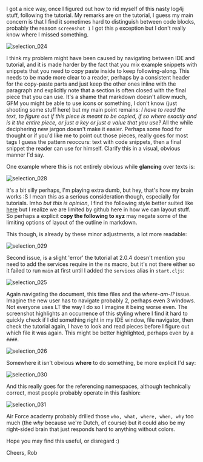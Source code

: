 I got a nice way, once I figured out how to rid myself of this nasty log4j stuff, following the tutorial. My remarks are on the tutorial, I guess my main concern is that I find it sometimes hard to distinguish between code blocks, probably the reason `screenshot 1` I got this `p` exception but I don't really know where I missed something.

![selection_024](https://f.cloud.github.com/assets/3727933/992025/9fab79ce-0974-11e3-83a4-6bc2ffef7e89.png)

I think my problem might have been caused by navigating between IDE and tutorial, and it is made harder by the fact that you mix example snippets with snippets that you need to copy paste inside to keep following-along. This needs to be made more clear to a reader, perhaps by a consistent header for the copy-paste parts and just keep the other ones inline with the paragraph and explicitly note that a section is often closed with the final piece that you can use. It's a shame that markdown doesn't allow much, GFM you might be able to use icons or something, I don't know (just shooting some stuff here) but my main point remains: *I have to read the text, to figure out if this piece is meant to be copied, if so where exactly and is it the entire piece, or just a key or just a value that you use?* All the while deciphering new jargon doesn't make it easier. Perhaps some food for thought or if you'd like me to point out those pieces, really goes for most tags I guess the pattern reoccurs: text with code snippets, then a final snippet the reader can use for himself. Clarify this in a visual, obvious manner I'd say.

One example where this is not entirely obvious while **glancing** over texts is:

![selection_028](https://f.cloud.github.com/assets/3727933/992088/2ac2084c-0976-11e3-87b9-f70c98ac31a4.png)

It's a bit silly perhaps, I'm playing extra dumb, but hey, that's how my brain works :S I mean this as a serious consideration though, especially for tutorials. Imho *but this is opinion*, I find the following style better suited like [here](https://access.redhat.com/site/documentation/en-US/JBoss_Enterprise_Web_Platform/5/html/Hibernate_Core_Reference_Guide/tutorial.html) but I realize we are limited by github here in how we can layout stuff. So perhaps a explicit **copy the following to xyz** may negate some of the limiting options of layout of the outline in markdown.

This though, is already by these minor adjustments, a lot more readable:

![selection_029](https://f.cloud.github.com/assets/3727933/992181/1c7dff64-0978-11e3-8dce-4bac0d0f4146.png)


Second issue, is a slight 'error' the tutorial at 2.0.4 doesn't mention you need to add the services require in the ns macro, but it's not there either so it failed to run `main` at first until I added the `services` alias in `start.cljs`:

![selection_025](https://f.cloud.github.com/assets/3727933/992028/af036ca6-0974-11e3-9cff-94107b6abdcd.png)

Again navigating the document, this time files and the *where-am-I?* issue. Imagine the new user has to navigate probably 2, perhaps even 3 windows. Not everyone uses LT the way I do so I imagine it being worse even. The screenshot highlights an occurrence of this styling where I find it hard to quickly check if I did something right in my IDE window, file navigator, then check the tutorial again, I have to look and read pieces before I figure out which file it was again. This might be better highlighted, perhaps even by a `####`.

![selection_026](https://f.cloud.github.com/assets/3727933/992052/39df3b0c-0975-11e3-9c7f-be3d4507467e.png)

Somewhere it isn't obvious **where** to do something, be more explicit I'd say:

![selection_030](https://f.cloud.github.com/assets/3727933/992217/2f3dd25e-0979-11e3-8670-9914c71cf27e.png)

And this really goes for the referencing namespaces, although technically correct, most people probably operate in this fashion:

![selection_031](https://f.cloud.github.com/assets/3727933/992291/069da372-097b-11e3-8fca-5cecfc66bd56.png)

Air Force academy probably drilled those `who, what, where, when, why` too much (the *why* because we're Dutch, of course) but it could also be my right-sided brain that just responds hard to anything without colors.

Hope you may find this useful, or disregard :)

Cheers,
Rob